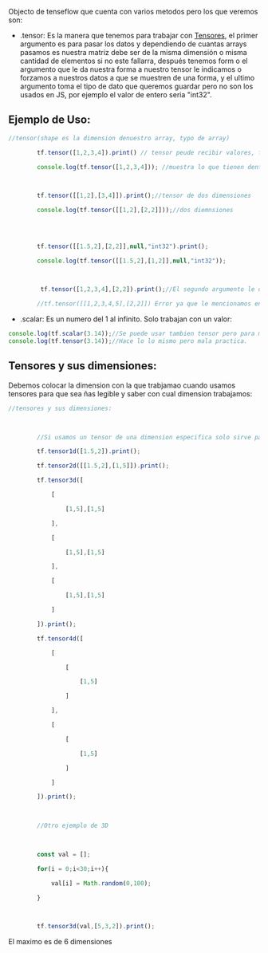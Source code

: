 Objecto de tenseflow que cuenta con varios metodos pero los que veremos son:

* .tensor: Es la manera que tenemos para trabajar con [Tensores](Tensores.md), el primer argumento es para pasar los datos y dependiendo de cuantas arrays pasamos es nuestra matriz debe ser de la misma dimensión o misma cantidad de elementos si no este fallarra, después tenemos form  o el argumento que le da nuestra forma a nuestro tensor le indicamos o forzamos a nuestros datos a que se muestren de una forma, y el ultimo argumento toma el tipo de dato que queremos guardar pero no son los usados en JS, por ejemplo el valor de entero seria "int32".

## Ejemplo de Uso:

````JavaScript
//tensor(shape es la dimension denuestro array, typo de array)

        tf.tensor([1,2,3,4]).print() // tensor peude recibir valores, formula y tipo;

        console.log(tf.tensor([1,2,3,4])); //muestra lo que tienen dentro del tensor

  

        tf.tensor([[1,2],[3,4]]).print();//tensor de dos dimensiones

        console.log(tf.tensor([[1,2],[2,2]]));//dos diemnsiones

  
  

        tf.tensor([[1.5,2],[2,2]],null,"int32").print();

        console.log(tf.tensor([[1.5,2],[1,2]],null,"int32"));

  

	     tf.tensor([1,2,3,4],[2,2]).print();//El segundo argumento le da la forma que deseamos si colocamos null se pondra por defecto

        //tf.tensor([[1,2,3,4,5],[2,2]]) Error ya que le mencionamos en el segundo arrray que es una matriz de 2 x 2 y hay 3 x 2


````

* .scalar: Es un numero del 1 al infinito. Solo trabajan con un valor:

````javascript
console.log(tf.scalar(3.14));//Se puede usar tambien tensor pero para mas leible se usa scalar para un solo valor
console.log(tf.tensor(3.14));//Hace lo lo mismo pero mala practica.
````

## Tensores y sus dimensiones:

Debemos colocar la dimension con la que trabjamao cuando usamos tensores para que sea ñas legible y saber con cual dimension  trabajamos:

````javascript
//tensores y sus dimensiones:

  

        //Si usamos un tensor de una dimension especifica solo sirve para esa dimension el limite es 6

        tf.tensor1d([1.5,2]).print();

        tf.tensor2d([[1.5,2],[1,5]]).print();

        tf.tensor3d([

            [

                [1,5],[1,5]

            ],

            [

                [1,5],[1,5]

            ],

            [

                [1,5],[1,5]

            ]

        ]).print();

        tf.tensor4d([

            [

                [

                    [1,5]

                ]

            ],

            [

                [

                    [1,5]

                ]

            ]

        ]).print();

  

        //Otro ejemplo de 3D

  

        const val = [];

        for(i = 0;i<30;i++){

            val[i] = Math.random(0,100);

        }

  

        tf.tensor3d(val,[5,3,2]).print();
````

El maximo es de 6 dimensiones
